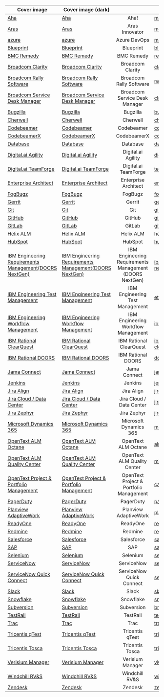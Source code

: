 <table data-view="cards" data-full-width="false">
   <thead>
      <tr>
        <th align="center" data-hidden data-card-cover data-type="image">Cover image</th> 
        <th align="center" data-hidden data-card-cover-dark data-type="image">Cover image (dark)</th>
        <th align="center"></th>
        <th data-hidden data-card-target data-type="content-ref"></th>
      </tr>
   </thead>
   <tbody>
      <tr>
        <td data-object-fit="contain"><a href=".gitbook/assets/connector/Aha.png">Aha</a></td>
        <td data-object-fit="contain"><a href=".gitbook/assets/connector/Aha.png">Aha</a></td>
        <td align="center">Aha!</td>
        <td><a href="main-page.md">main-page.md</a></td>
      </tr>
      <tr>
        <td data-object-fit="contain"><a href=".gitbook/assets/connector/Aras.png">Aras</a></td>
        <td data-object-fit="contain"><a href=".gitbook/assets/connector/Aras.png">Aras</a></td>
        <td align="center">Aras Innovator</td>
        <td><a href="main-page.md">main-page.md</a></td>
      </tr>
      <tr>
        <td data-object-fit="contain"><a href=".gitbook/assets/connector/azure.png">azure</a></td>
        <td data-object-fit="contain"><a href=".gitbook/assets/connector/azure.png">azure</a></td>
        <td align="center">Azure DevOps</td>
        <td><a href="main-page.md">main-page.md</a></td>
      </tr>

<tr>
  <td data-object-fit="contain"><a href=".gitbook/assets/connector/blueprint.png">Blueprint</a></td>
  <td data-object-fit="contain"><a href=".gitbook/assets/connector/blueprint.png">Blueprint</a></td>
  <td align="center">Blueprint</td>
  <td><a href="blueprint.md">blueprint.md</a></td>
</tr>

<tr>
  <td data-object-fit="contain"><a href=".gitbook/assets/connector/Remedy.png">BMC Remedy</a></td>
  <td data-object-fit="contain"><a href=".gitbook/assets/connector/Remedy.png">BMC Remedy</a></td>
  <td align="center">BMC Remedy</td>
  <td><a href="remedy.md">remedy.md</a></td>
</tr>

<tr>
  <td data-object-fit="contain"><a href=".gitbook/assets/connector/Broadcom_Clarity.png">Broadcom Clarity</a></td>
  <td data-object-fit="contain"><a href=".gitbook/assets/connector/Broadcom_Clarity.png">Broadcom Clarity</a></td>
  <td align="center">Broadcom Clarity</td>
  <td><a href="clarity.md">clarity.md</a></td>
</tr>

<tr>
  <td data-object-fit="contain"><a href=".gitbook/assets/connector/Rally.png">Broadcom Rally Software</a></td>
  <td data-object-fit="contain"><a href=".gitbook/assets/connector/Rally.png">Broadcom Rally Software</a></td>
  <td align="center">Broadcom Rally Software</td>
  <td><a href="rally.md">rally.md</a></td>
</tr>

<tr>
  <td data-object-fit="contain"><a href=".gitbook/assets/connector/CA_SDM.png">Broadcom Service Desk Manager</a></td>
  <td data-object-fit="contain"><a href=".gitbook/assets/connector/CA_SDM.png">Broadcom Service Desk Manager</a></td>
  <td align="center">Broadcom Service Desk Manager</td>
  <td><a href="clarity.md">clarity.md</a></td>
</tr>

<tr>
  <td data-object-fit="contain"><a href=".gitbook/assets/connector/Bugzilla.png">Bugzilla</a></td>
  <td data-object-fit="contain"><a href=".gitbook/assets/connector/Bugzilla.png">Bugzilla</a></td>
  <td align="center">Bugzilla</td>
  <td><a href="bugzilla.md">bugzilla.md</a></td>
</tr>

<tr>
  <td data-object-fit="contain"><a href=".gitbook/assets/connector/SDK.png">Cherwell</a></td>
  <td data-object-fit="contain"><a href=".gitbook/assets/connector/SDK.png">Cherwell</a></td>
  <td align="center">Cherwell</td>
  <td><a href="cherwell.md">cherwell.md</a></td>
</tr>

<tr>
  <td data-object-fit="contain"><a href=".gitbook/assets/connector/Codebeamer.png">Codebeamer</a></td>
  <td data-object-fit="contain"><a href=".gitbook/assets/connector/Codebeamer.png">Codebeamer</a></td>
  <td align="center">Codebeamer</td>
  <td><a href="codebeamer.md">codebeamer.md</a></td>
</tr>

<tr>
  <td data-object-fit="contain"><a href=".gitbook/assets/connector/CodebeamerX.png">CodebeamerX</a></td>
  <td data-object-fit="contain"><a href=".gitbook/assets/connector/CodebeamerX.png">CodebeamerX</a></td>
  <td align="center">CodebeamerX</td>
  <td><a href="codebeamer.md">codebeamer.md</a></td>
</tr>

<tr>
  <td data-object-fit="contain"><a href=".gitbook/assets/connector/Database.png">Database</a></td>
  <td data-object-fit="contain"><a href=".gitbook/assets/connector/Database.png">Database</a></td>
  <td align="center">Database</td>
  <td><a href="database">database</a></td>
</tr>

<tr>
  <td data-object-fit="contain"><a href=".gitbook/assets/connector/DigitalAI_Agility.png">Digital.ai Agility</a></td>
  <td data-object-fit="contain"><a href=".gitbook/assets/connector/DigitalAI_Agility.png">Digital.ai Agility</a></td>
  <td align="center">Digital.ai Agility</td>
  <td><a href="digital.ai-agility.md">digital.ai-agility.md</a></td>
</tr>

<tr>
  <td data-object-fit="contain"><a href=".gitbook/assets/connector/TeamForge.png">Digital.ai TeamForge</a></td>
  <td data-object-fit="contain"><a href=".gitbook/assets/connector/TeamForge.png">Digital.ai TeamForge</a></td>
  <td align="center">Digital.ai TeamForge</td>
  <td><a href="teamforge.md">teamforge.md</a></td>
</tr>

<tr>
  <td data-object-fit="contain"><a href=".gitbook/assets/connector/Enterprise_Architect.png">Enterprise Architect</a></td>
  <td data-object-fit="contain"><a href=".gitbook/assets/connector/Enterprise_Architect.png">Enterprise Architect</a></td>
  <td align="center">Enterprise Architect</td>
  <td><a href="enterprise-architect.md">enterprise-architect.md</a></td>
</tr>

<tr>
  <td data-object-fit="contain"><a href=".gitbook/assets/connector/FogBugz.png">FogBugz</a></td>
  <td data-object-fit="contain"><a href=".gitbook/assets/connector/FogBugz.png">FogBugz</a></td>
  <td align="center">FogBugz</td>
  <td><a href="fogbuz.md">fogbuz.md</a></td>
</tr>

<tr>
  <td data-object-fit="contain"><a href=".gitbook/assets/connector/Gerrit.png">Gerrit</a></td>
  <td data-object-fit="contain"><a href=".gitbook/assets/connector/Gerrit.png">Gerrit</a></td>
  <td align="center">Gerrit</td>
  <td><a href="gerrit.md">gerrit.md</a></td>
</tr>

<tr>
  <td data-object-fit="contain"><a href=".gitbook/assets/connector/Git.png">Git</a></td>
  <td data-object-fit="contain"><a href=".gitbook/assets/connector/Git.png">Git</a></td>
  <td align="center">Git</td>
  <td><a href="git.md">git.md</a></td>
</tr>

<tr>
  <td data-object-fit="contain"><a href=".gitbook/assets/connector/GitHub.png">GitHub</a></td>
  <td data-object-fit="contain"><a href=".gitbook/assets/connector/GitHub.png">GitHub</a></td>
  <td align="center">GitHub</td>
  <td><a href="github.md">github.md</a></td>
</tr>

<tr>
  <td data-object-fit="contain"><a href=".gitbook/assets/connector/GitLab.png">GitLab</a></td>
  <td data-object-fit="contain"><a href=".gitbook/assets/connector/GitLab.png">GitLab</a></td>
  <td align="center">GitLab</td>
  <td><a href="gitlab.md">gitlab.md</a></td>
</tr>

<tr>
  <td data-object-fit="contain"><a href=".gitbook/assets/connector/HelixALM.png">Helix ALM</a></td>
  <td data-object-fit="contain"><a href=".gitbook/assets/connector/HelixALM.png">Helix ALM</a></td>
  <td align="center">Helix ALM</td>
  <td><a href="helix-alm.md">helix-alm.md</a></td>
</tr>

<tr>
  <td data-object-fit="contain"><a href=".gitbook/assets/connector/HubSpot.png">HubSpot</a></td>
  <td data-object-fit="contain"><a href=".gitbook/assets/connector/HubSpot.png">HubSpot</a></td>
  <td align="center">HubSpot</td>
  <td><a href="hubspot.md">hubspot.md</a></td>
</tr>

<tr>
  <td data-object-fit="contain"><a href=".gitbook/assets/connector/IBM_DOORs_NextGen.png">IBM Engineering Requirements Management(DOORS NextGen)</a></td>
  <td data-object-fit="contain"><a href=".gitbook/assets/connector/IBM_DOORs_NextGen.png">IBM Engineering Requirements Management(DOORS NextGen)</a></td>
  <td align="center">IBM Engineering Requirements Management (DOORS NextGen)</td>
  <td><a href="ibm-rational-doors-next-generation.md">ibm-rational-doors-next-generation.md</a></td>
</tr>

<tr>
  <td data-object-fit="contain"><a href=".gitbook/assets/connector/IBM_ETM.png">IBM Engineering Test Management</a></td>
  <td data-object-fit="contain"><a href=".gitbook/assets/connector/IBM_ETM.png">IBM Engineering Test Management</a></td>
  <td align="center">IBM Engineering Test Management</td>
  <td><a href="etm.md">etm.md</a></td>
</tr>

<tr>
  <td data-object-fit="contain"><a href=".gitbook/assets/connector/IBM_EWM.png">IBM Engineering Workflow Management</a></td>
  <td data-object-fit="contain"><a href=".gitbook/assets/connector/IBM_EWM.png">IBM Engineering Workflow Management</a></td>
  <td align="center">IBM Engineering Workflow Management</td>
  <td><a href="ibm-ewm.md">ibm-ewm.md</a></td>
</tr>

<tr>
  <td data-object-fit="contain"><a href=".gitbook/assets/connector/IBM_ClearQuest.png">IBM Rational ClearQuest</a></td>
  <td data-object-fit="contain"><a href=".gitbook/assets/connector/IBM_ClearQuest.png">IBM Rational ClearQuest</a></td>
  <td align="center">IBM Rational ClearQuest</td>
  <td><a href="ibm-rational-clearquest.md">ibm-rational-clearquest.md</a></td>
</tr>

<tr>
  <td data-object-fit="contain"><a href=".gitbook/assets/connector/IBM_DOORS.png">IBM Rational DOORS</a></td>
  <td data-object-fit="contain"><a href=".gitbook/assets/connector/IBM_DOORS.png">IBM Rational DOORS</a></td>
  <td align="center">IBM Rational DOORS</td>
  <td><a href="doors.md">doors.md</a></td>
</tr>

<tr>
  <td data-object-fit="contain"><a href=".gitbook/assets/connector/Jama.png">Jama Connect</a></td>
  <td data-object-fit="contain"><a href=".gitbook/assets/connector/Jama.png">Jama Connect</a></td>
  <td align="center">Jama Connect</td>
  <td><a href="jama.md">jama.md</a></td>
</tr>

<tr>
  <td data-object-fit="contain"><a href=".gitbook/assets/connector/Jenkins.png">Jenkins</a></td>
  <td data-object-fit="contain"><a href=".gitbook/assets/connector/Jenkins.png">Jenkins</a></td>
  <td align="center">Jenkins</td>
  <td><a href="jenkins.md">jenkins.md</a></td>
</tr>

<tr>
  <td data-object-fit="contain"><a href=".gitbook/assets/connector/Jira_Align.png">Jira Align</a></td>
  <td data-object-fit="contain"><a href=".gitbook/assets/connector/Jira_Align.png">Jira Align</a></td>
  <td align="center">Jira Align</td>
  <td><a href="jira-align.md">jira-align.md</a></td>
</tr>

<tr>
  <td data-object-fit="contain"><a href=".gitbook/assets/connector/Jira.png">Jira Cloud / Data Center</a></td>
  <td data-object-fit="contain"><a href=".gitbook/assets/connector/Jira.png">Jira Cloud / Data Center</a></td>
  <td align="center">Jira Cloud / Data Center</td>
  <td><a href="jira.md">jira.md</a></td>
</tr>

<tr>
  <td data-object-fit="contain"><a href=".gitbook/assets/connector/zephyr.png">Jira Zephyr</a></td>
  <td data-object-fit="contain"><a href=".gitbook/assets/connector/zephyr.png">Jira Zephyr</a></td>
  <td align="center">Jira Zephyr</td>
  <td><a href="jirazephyrscale.md">jirazephyrscale.md</a></td>
</tr>

<tr>
  <td data-object-fit="contain"><a href=".gitbook/assets/connector/MSD365.png">Microsoft Dynamics 365</a></td>
  <td data-object-fit="contain"><a href=".gitbook/assets/connector/MSD365.png">Microsoft Dynamics 365</a></td>
  <td align="center">Microsoft Dynamics 365</td>
  <td><a href="msdynamics.md">msdynamics.md</a></td>
</tr>

<tr>
  <td data-object-fit="contain"><a href=".gitbook/assets/connector/OpenText_ALM.png">OpenText ALM Octane</a></td>
  <td data-object-fit="contain"><a href=".gitbook/assets/connector/OpenText_ALM.png">OpenText ALM Octane</a></td>
  <td align="center">OpenText ALM Octane</td>
  <td><a href="almoctane.md">almoctane.md</a></td>
</tr>

<tr>
  <td data-object-fit="contain"><a href=".gitbook/assets/connector/OpenText_ALM.png">OpenText ALM Quality Center</a></td>
  <td data-object-fit="contain"><a href=".gitbook/assets/connector/OpenText_ALM.png">OpenText ALM Quality Center</a></td>
  <td align="center">OpenText ALM Quality Center</td>
  <td><a href="micro-focus-alm-qc.md">micro-focus-alm-qc.md</a></td>
</tr>

<tr>
  <td data-object-fit="contain"><a href=".gitbook/assets/connector/OpenText_ALM.png">OpenText Project & Portfolio Management</a></td>
  <td data-object-fit="contain"><a href=".gitbook/assets/connector/OpenText_ALM.png">OpenText Project & Portfolio Management</a></td>
  <td align="center">OpenText Project & Portfolio Management</td>
  <td><a href="caliberrm.md">caliberrm.md</a></td>
</tr>

<tr>
  <td data-object-fit="contain"><a href=".gitbook/assets/connector/PagerDuty.png">PagerDuty</a></td>
  <td data-object-fit="contain"><a href=".gitbook/assets/connector/PagerDuty.png">PagerDuty</a></td>
  <td align="center">PagerDuty</td>
  <td><a href="pagerduty.md">pagerduty.md</a></td>
</tr>

<tr>
  <td data-object-fit="contain"><a href=".gitbook/assets/connector/Planview.png">Planview AdaptiveWork</a></td>
  <td data-object-fit="contain"><a href=".gitbook/assets/connector/Planview.png">Planview AdaptiveWork</a></td>
  <td align="center">Planview AdaptiveWork</td>
  <td><a href="planviewadaptivework.md">planviewadaptivework.md</a></td>
</tr>

<tr>
  <td data-object-fit="contain"><a href=".gitbook/assets/connector/ReadyOne.png">ReadyOne</a></td>
  <td data-object-fit="contain"><a href=".gitbook/assets/connector/ReadyOne.png">ReadyOne</a></td>
  <td align="center">ReadyOne</td>
  <td><a href="readyone.md">readyone.md</a></td>
</tr>

<tr>
  <td data-object-fit="contain"><a href=".gitbook/assets/connector/Redmine.png">Redmine</a></td>
  <td data-object-fit="contain"><a href=".gitbook/assets/connector/Redmine.png">Redmine</a></td>
  <td align="center">Redmine</td>
  <td><a href="redmine.md">redmine.md</a></td>
</tr>

<tr>
  <td data-object-fit="contain"><a href=".gitbook/assets/connector/Salesforce.png">Salesforce</a></td>
  <td data-object-fit="contain"><a href=".gitbook/assets/connector/Salesforce.png">Salesforce</a></td>
  <td align="center">Salesforce</td>
  <td><a href="salesforce.md">salesforce.md</a></td>
</tr>

<tr>
  <td data-object-fit="contain"><a href=".gitbook/assets/connector/SAP.png">SAP</a></td>
  <td data-object-fit="contain"><a href=".gitbook/assets/connector/SAP.png">SAP</a></td>
  <td align="center">SAP</td>
  <td><a href="sap.md">sap.md</a></td>
</tr>

<tr>
  <td data-object-fit="contain"><a href=".gitbook/assets/connector/Selenium.png">Selenium</a></td>
  <td data-object-fit="contain"><a href=".gitbook/assets/connector/Selenium.png">Selenium</a></td>
  <td align="center">Selenium</td>
  <td><a href="selenium.md">selenium.md</a></td>
</tr>

<tr>
  <td data-object-fit="contain"><a href=".gitbook/assets/connector/ServiceNow.png">ServiceNow</a></td>
  <td data-object-fit="contain"><a href=".gitbook/assets/connector/ServiceNow.png">ServiceNow</a></td>
  <td align="center">ServiceNow</td>
  <td><a href="servicenow.md">servicenow.md</a></td>
</tr>

<tr>
  <td data-object-fit="contain"><a href=".gitbook/assets/connector/ServiceNowExpress.png">ServiceNow Quick Connect</a></td>
  <td data-object-fit="contain"><a href=".gitbook/assets/connector/ServiceNowExpress.png">ServiceNow Quick Connect</a></td>
  <td align="center">ServiceNow Quick Connect</td>
  <td><a href="servicenow-express.md">servicenow-express.md</a></td>
</tr>

<tr>
  <td data-object-fit="contain"><a href=".gitbook/assets/connector/Slack.png">Slack</a></td>
  <td data-object-fit="contain"><a href=".gitbook/assets/connector/Slack.png">Slack</a></td>
  <td align="center">Slack</td>
  <td><a href="slack.md">slack.md</a></td>
</tr>

<tr>
  <td data-object-fit="contain"><a href=".gitbook/assets/connector/Snowflake.png">Snowflake</a></td>
  <td data-object-fit="contain"><a href=".gitbook/assets/connector/Snowflake.png">Snowflake</a></td>
  <td align="center">Snowflake</td>
  <td><a href="snowflake.md">snowflake.md</a></td>
</tr>

<tr>
  <td data-object-fit="contain"><a href=".gitbook/assets/connector/Subversion.png">Subversion</a></td>
  <td data-object-fit="contain"><a href=".gitbook/assets/connector/Subversion.png">Subversion</a></td>
  <td align="center">Subversion</td>
  <td><a href="broken">broken</a></td>
</tr>

<tr>
  <td data-object-fit="contain"><a href=".gitbook/assets/connector/TestRail.png">TestRail</a></td>
  <td data-object-fit="contain"><a href=".gitbook/assets/connector/TestRail.png">TestRail</a></td>
  <td align="center">TestRail</td>
  <td><a href="testrail.md">testrail.md</a></td>
</tr>

<tr>
  <td data-object-fit="contain"><a href=".gitbook/assets/connector/Trac.png">Trac</a></td>
  <td data-object-fit="contain"><a href=".gitbook/assets/connector/Trac.png">Trac</a></td>
  <td align="center">Trac</td>
  <td><a href="trac.md">trac.md</a></td>
</tr>

<tr>
  <td data-object-fit="contain"><a href=".gitbook/assets/connector/Tricentis_qTest.png">Tricentis qTest</a></td>
  <td data-object-fit="contain"><a href=".gitbook/assets/connector/Tricentis_qTest.png">Tricentis qTest</a></td>
  <td align="center">Tricentis qTest</td>
  <td><a href="tricentis-qTest.md">tricentis-qTest.md</a></td>
</tr>

<tr>
  <td data-object-fit="contain"><a href=".gitbook/assets/connector/Tricentis_Tosca.png">Tricentis Tosca</a></td>
  <td data-object-fit="contain"><a href=".gitbook/assets/connector/Tricentis_Tosca.png">Tricentis Tosca</a></td>
  <td align="center">Tricentis Tosca</td>
  <td><a href="tricentis-tosca.md">tricentis-tosca.md</a></td>
</tr>

<tr>
  <td data-object-fit="contain"><a href=".gitbook/assets/connector/VerisiumManager.png">Verisium Manager</a></td>
  <td data-object-fit="contain"><a href=".gitbook/assets/connector/VerisiumManager.png">Verisium Manager</a></td>
  <td align="center">Verisium Manager</td>
  <td><a href="vManager.md">vManager.md</a></td>
</tr>

<tr>
  <td data-object-fit="contain"><a href=".gitbook/assets/connector/Windchill RV&S.png">Windchill RV&S</a></td>
  <td data-object-fit="contain"><a href=".gitbook/assets/connector/Windchill RV&S.png">Windchill RV&S</a></td>
  <td align="center">Windchill RV&S</td>
  <td><a href="windchillrv&s.md">windchillrv&s.md</a></td>
</tr>

<tr>
  <td data-object-fit="contain"><a href=".gitbook/assets/connector/Zendesk.png">Zendesk</a></td>
  <td data-object-fit="contain"><a href=".gitbook/assets/connector/Zendesk.png">Zendesk</a></td>
  <td align="center">Zendesk</td>
  <td><a href="zendesk.md">zendesk.md</a></td>
</tr>

   </tbody>
</table>
